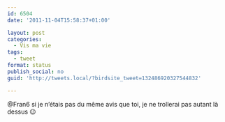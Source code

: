 ```yaml
---
id: 6504
date: '2011-11-04T15:58:37+01:00'

layout: post
categories:
  - Vis ma vie
tags:
  - tweet
format: status
publish_social: no
guid: 'http://tweets.local/?birdsite_tweet=132486920327544832'

---
```


@Fran6 si je n’étais pas du même avis que toi, je ne trollerai pas autant là dessus 😉